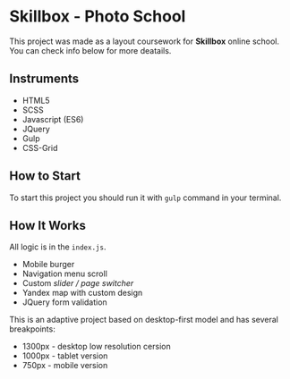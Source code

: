 # Skillbox - Photo School
This project was made as a layout coursework for __Skillbox__ online school. You can check info below for more deatails.

## Instruments
- HTML5
- SCSS
- Javascript (ES6)
- JQuery
- Gulp
- CSS-Grid

## How to Start
To start this project you should run it with `gulp` command in your terminal.

## How It Works
All logic is in the `index.js`.
- Mobile burger
- Navigation menu scroll
- Custom _slider / page switcher_
- Yandex map with custom design
- JQuery form validation

This is an adaptive project based on desktop-first model and has several breakpoints:
- 1300px - desktop low resolution cersion
- 1000px - tablet version
- 750px - mobile version
